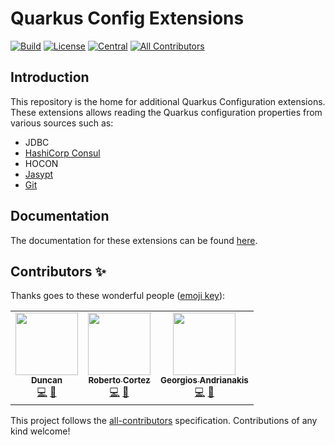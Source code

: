 # Quarkus Config Extensions
<!-- ALL-CONTRIBUTORS-BADGE:START - Do not remove or modify this section -->
[![Build](https://github.com/quarkiverse/quarkus-config-extensions/workflows/Build/badge.svg?branch=main)](https://github.com/quarkiverse/quarkus-config-extensions/actions?query=workflow%3ABuild)
[![License](https://img.shields.io/github/license/quarkiverse/quarkus-config-extensions.svg)](http://www.apache.org/licenses/LICENSE-2.0)
[![Central](https://img.shields.io/maven-central/v/io.quarkiverse.config/quarkus-config-extensions?color=green)](https://search.maven.org/search?q=a:quarkus-config-extensions)
[![All Contributors](https://img.shields.io/badge/all_contributors-1-green.svg)](#contributors-)
<!-- ALL-CONTRIBUTORS-BADGE:END -->

## Introduction

This repository is the home for additional Quarkus Configuration extensions.
These extensions allows reading the Quarkus configuration properties from various sources such as:

* JDBC
* [HashiCorp Consul](https://www.consul.io)
* HOCON
* [Jasypt](http://www.jasypt.org)
* [Git](https://github.com/quarkiverse/quarkus-jgit)

## Documentation

The documentation for these extensions can be found [here](https://quarkiverse.github.io/quarkiverse-docs/quarkus-config-extensions/dev/index.html).

## Contributors ✨

Thanks goes to these wonderful people ([emoji key](https://allcontributors.org/docs/en/emoji-key)):

<!-- ALL-CONTRIBUTORS-LIST:START - Do not remove or modify this section -->
<!-- prettier-ignore-start -->
<!-- markdownlint-disable -->
<table>
  <tr>
    <td align="center"><a href="http://www.mipagar.com"><img src="https://avatars.githubusercontent.com/u/168596?v=4?s=100" width="100px;" alt=""/><br /><sub><b>Duncan</b></sub></a><br /><a href="https://github.com/quarkiverse/quarkus-config-extensions/commits?author=dabloem" title="Code">💻</a> <a href="#maintenance-dabloem" title="Maintenance">🚧</a></td>
    <td align="center"><a href="http://www.radcortez.com"><img src="https://avatars.githubusercontent.com/u/5796305?v=4?s=100" width="100px;" alt=""/><br /><sub><b>Roberto Cortez</b></sub></a><br /><a href="https://github.com/quarkiverse/quarkus-config-extensions/commits?author=radcortez" title="Code">💻</a> <a href="#maintenance-radcortez" title="Maintenance">🚧</a></td>
    <td align="center"><a href="https://github.com/geoand"><img src="https://avatars.githubusercontent.com/u/4374975?v=4?s=100" width="100px;" alt=""/><br /><sub><b>Georgios Andrianakis</b></sub></a><br /><a href="https://github.com/quarkiverse/quarkus-config-extensions/commits?author=geoand" title="Code">💻</a> <a href="#maintenance-geoand" title="Maintenance">🚧</a></td>
  </tr>
</table>

<!-- markdownlint-restore -->
<!-- prettier-ignore-end -->

<!-- ALL-CONTRIBUTORS-LIST:END -->

This project follows the [all-contributors](https://github.com/all-contributors/all-contributors) specification. Contributions of any kind welcome!
